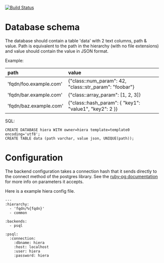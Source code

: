 [![Build Status](https://travis-ci.org/dalen/hiera-psql.png)](https://travis-ci.org/dalen/hiera-psql)

Database schema
===============

The database should contain a table 'data' with 2 text columns, path & value.
Path is equivalent to the path in the hierarchy (with no file extensions) and
value should contain the value in JSON format.

Example:

| path                   | value                                                  |
|:-----------------------|:-------------------------------------------------------|
| 'fqdn/foo.example.com' | {"class::num_param": 42, "class::str_param": "foobar"} |
| 'fqdn/bar.example.com' | {"class::array_param": [1, 2, 3]}                      |
| 'fqdn/baz.example.com' | {"class::hash_param": { "key1": "value1", "key2": 2 }} |

SQL:

    CREATE DATABASE hiera WITH owner=hiera template=template0 encoding='utf8';
    CREATE TABLE data (path varchar, value json, UNIQUE(path));

Configuration
=============

The backend configuration takes a connection hash that it sends directly to the connect method of the postgres library. See the [ruby-pg documentation](http://deveiate.org/code/pg/PG/Connection.html#method-c-new) for more info on parameters it accepts.

Here is a example hiera config file.

    ---
    :hierarchy:
      - 'fqdn/%{fqdn}'
      - common
    
    :backends:
      - psql
    
    :psql:
      :connection:
        :dbname: hiera
        :host: localhost
        :user: hiera
        :password: hiera
